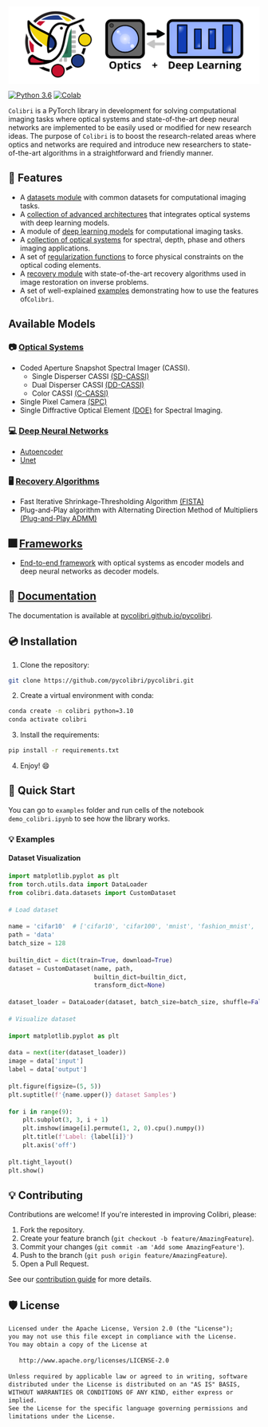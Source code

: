﻿<div style="display:flex;">
  <img src="docs/source/figures/colibri-banner.svg" alt="colibri-banner-full" style="width:100%;margin-left:auto;marging-right:auto;">
</div>

[![Python 3.6](https://img.shields.io/badge/python-3.10-blue.svg)](https://www.python.org/downloads/release/python-3100/)
[![Colab](https://colab.research.google.com/assets/colab-badge.svg)](https://colab.research.google.com/github/pycolibri/pycolibri/blob/main/main.ipynb)

``Colibri`` is a PyTorch library in development for solving computational imaging tasks where optical systems and
state-of-the-art deep neural networks are implemented to be easily used or modified for new research ideas. The purpose
of ``Colibri`` is to boost the research-related areas where optics and networks are required and introduce new researchers
to state-of-the-art algorithms in a straightforward and friendly manner.

## 🧰 Features

* A [datasets module](https://pycolibri.github.io/pycolibri/datasets.html) with common datasets for computational imaging tasks.
* A [collection of advanced architectures](https://pycolibri.github.io/pycolibri/architectures.html) that integrates optical systems with deep learning models.
* A module of [deep learning models](https://pycolibri.github.io/pycolibri/models.html)  for computational imaging tasks.
* A [collection of optical systems](https://pycolibri.github.io/pycolibri/optics.html) for spectral, depth, phase and others imaging applications.
* A set of [regularization functions](https://pycolibri.github.io/pycolibri/regularizers.html) to force physical constraints on the optical coding elements.
* A [recovery module](https://pycolibri.github.io/pycolibri/recovery.html) with state-of-the-art recovery algorithms used in image restoration on inverse problems.
* A set of well-explained [examples](https://pycolibri.github.io/pycolibri/auto_examples/index.html) demonstrating how to use the features of``Colibri``.


## Available Models

### 📷 [Optical Systems](https://pycolibri.github.io/pycolibri/optics.html#)

- Coded Aperture Snapshot Spectral Imager (CASSI).
    - Single Disperser CASSI [(SD-CASSI)](https://pycolibri.github.io/pycolibri/stubs/colibri.optics.cassi.SD_CASSI.html#colibri.optics.cassi.SD_CASSI)
    - Dual Disperser CASSI [(DD-CASSI)](https://pycolibri.github.io/pycolibri/stubs/colibri.optics.cassi.DD_CASSI.html)
    - Color CASSI [(C-CASSI)](https://pycolibri.github.io/pycolibri/stubs/colibri.optics.cassi.C_CASSI.html)
- Single Pixel Camera [(SPC)](https://pycolibri.github.io/pycolibri/stubs/colibri.optics.spc.SPC.html)
- Single Diffractive Optical Element [(DOE)](https://pycolibri.github.io/pycolibri/stubs/colibri.optics.doe.SingleDOESpectral.html) for Spectral Imaging. 

### 💻️ [Deep Neural Networks](https://pycolibri.github.io/pycolibri/models.html)

- [Autoencoder](https://pycolibri.github.io/pycolibri/models.html)
- [Unet](https://pycolibri.github.io/pycolibri/models.html)

### 🖥 [Recovery Algorithms](https://pycolibri.github.io/pycolibri/recovery.html)

- Fast Iterative Shrinkage-Thresholding Algorithm [(FISTA)](https://pycolibri.github.io/pycolibri/recovery.html)
- Plug-and-Play algorithm with Alternating Direction Method of Multipliers [(Plug-and-Play ADMM)](https://pycolibri.github.io/pycolibri/stubs/colibri.recovery.pnp.PnP_ADMM.html)

## 🎆 [Frameworks](https://pycolibri.github.io/pycolibri/architectures.html)

- [End-to-end framework](https://pycolibri.github.io/pycolibri/stubs/colibri.misc.e2e.E2E.html#colibri.misc.e2e.E2E) with optical systems as encoder models and deep neural networks as decoder models.


## 📑 [Documentation](https://pycolibri.github.io/pycolibri/index.html)

The documentation is available at [pycolibri.github.io/pycolibri](https://pycolibri.github.io/pycolibri/).

## 💿 Installation

1. Clone the repository:

```bash
git clone https://github.com/pycolibri/pycolibri.git
```

2. Create a virtual environment with conda:

```bash
conda create -n colibri python=3.10
conda activate colibri
```

3. Install the requirements:

```bash
pip install -r requirements.txt
```

4. Enjoy! 😄

## 🚀 Quick Start

You can go to ``examples`` folder and run cells of the notebook ``demo_colibri.ipynb`` to see how the library works.

### 💡 Examples

#### Dataset Visualization

```python
import matplotlib.pyplot as plt
from torch.utils.data import DataLoader
from colibri.data.datasets import CustomDataset

# Load dataset

name = 'cifar10'  # ['cifar10', 'cifar100', 'mnist', 'fashion_mnist', 'cave']
path = 'data'
batch_size = 128

builtin_dict = dict(train=True, download=True)
dataset = CustomDataset(name, path,
                        builtin_dict=builtin_dict,
                        transform_dict=None)

dataset_loader = DataLoader(dataset, batch_size=batch_size, shuffle=False, num_workers=0)

# Visualize dataset

import matplotlib.pyplot as plt

data = next(iter(dataset_loader))
image = data['input']
label = data['output']

plt.figure(figsize=(5, 5))
plt.suptitle(f'{name.upper()} dataset Samples')

for i in range(9):
    plt.subplot(3, 3, i + 1)
    plt.imshow(image[i].permute(1, 2, 0).cpu().numpy())
    plt.title(f'Label: {label[i]}')
    plt.axis('off')

plt.tight_layout()
plt.show()

```




## 💡 Contributing

Contributions are welcome! If you're interested in improving Colibri, please:

1. Fork the repository.
2. Create your feature branch (``git checkout -b feature/AmazingFeature``).
3. Commit your changes (``git commit -am 'Add some AmazingFeature'``).
4. Push to the branch (``git push origin feature/AmazingFeature``).
5. Open a Pull Request.

See our [contribution guide](https://pycolibri.github.io/pycolibri/contributing.html) for more details.

## 🛡️ License

```
Licensed under the Apache License, Version 2.0 (the "License");
you may not use this file except in compliance with the License.
You may obtain a copy of the License at

   http://www.apache.org/licenses/LICENSE-2.0

Unless required by applicable law or agreed to in writing, software
distributed under the License is distributed on an "AS IS" BASIS,
WITHOUT WARRANTIES OR CONDITIONS OF ANY KIND, either express or implied.
See the License for the specific language governing permissions and
limitations under the License.
```
